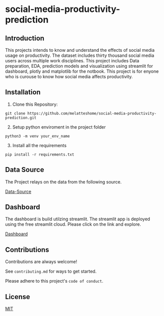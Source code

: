
# social-media-productivity-prediction

## Introduction
This projects intends to know and understand the effects of social media usage on productivity. The dataset includes thirty thousand social media users across multiple work disciplines. This project includes Data preparation, EDA, prediction models and visualization using streamlit for dashboard, plotly and matplotlib for the notbook. This project is for enyone who is curouse to know how social media affects productivity.





## Installation

1. Clone this Repository:

```  
git clone https://github.com/melatteshome/social-media-productivity-prediction.git
```

2. Setup python enviroment in the project folder 

```
python3 -m venv your_env_name
```

3. Install all the requirements 
```
pip install -r requirements.txt
```

## Data Source
  
  The Project relays on the data from the following source.
  
  [Data-Source](https://www.kaggle.com/datasets/mahdimashayekhi/social-media-vs-productivity)
## Dashboard 
  
  The dashboard is build utilzing streamlit. The streamlit app is deployed using the free streamlit cloud. Please click on the link and explore. 
  
  [Dashboard](https://social-media-appuctivity-prediction-app.streamlit.app/)
## Contributions
  
  Contributions are always welcome!
  
  See `contributing.md` for ways to get started.
  
  Please adhere to this project's `code of conduct`.
  

## License

  [MIT](https://choosealicense.com/licenses/mit/)

